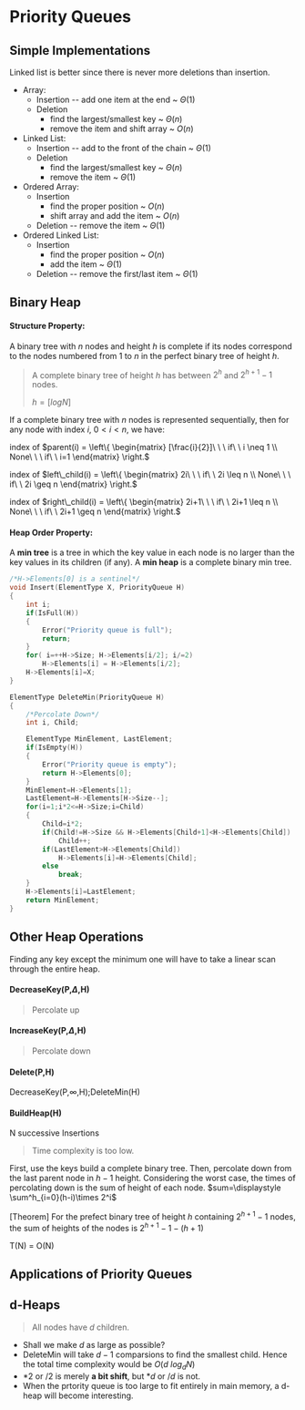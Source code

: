 # Priority Queues
## Simple Implementations
Linked list is better since there is never more deletions than insertion.

+ Array:
    + Insertion -- add one item at the end ~ $\Theta(1)$
    + Deletion
        + find the largest/smallest key ~ $\Theta(n)$
        + remove the item and shift array ~ $O(n)$
+ Linked List:
    + Insertion -- add to the front of the chain ~ $\Theta(1)$
    + Deletion
        + find the largest/smallest key ~ $\Theta(n)$
        + remove the item ~ $\Theta(1)$
+ Ordered Array:
    + Insertion
        + find the proper position ~ $O(n)$
        + shift array and add the item ~ $O(n)$
    + Deletion -- remove the item ~ $\Theta(1)$
+ Ordered Linked List:
    + Insertion
        + find the proper position ~ $O(n)$
        + add the item ~ $\Theta(1)$
    + Deletion -- remove the first/last item ~ $\Theta(1)$

## Binary Heap
#### Structure Property:
A binary tree with $n$ nodes and height $h$ is complete if its nodes correspond to the nodes numbered from 1 to $n$ in the perfect binary tree of height $h$.

> A complete binary tree of height $h$ has between $2^h$ and $2^{h+1}-1$ nodes. 
> 
> $h=[logN]$

If a complete binary tree with $n$ nodes is represented sequentially, then for any node with index $i$, $0<i<n$, we have:

index of $parent(i) = \left\{
\begin{matrix}
 [\frac{i}{2}]\ \ \  if\ \ i \neq 1 \\
 None\ \ \  if\ \ i=1
\end{matrix}
\right.$

index of $left\_child(i) = \left\{
\begin{matrix}
 2i\ \ \  if\ \ 2i \leq n \\
 None\ \ \  if\ \ 2i \geq n
\end{matrix}
\right.$

index of $right\_child(i) = \left\{
\begin{matrix}
 2i+1\ \ \  if\ \ 2i+1 \leq n \\
 None\ \ \  if\ \ 2i+1 \geq n
\end{matrix}
\right.$

#### Heap Order Property:
A **min tree** is a tree in which the key value in each node is no larger than the key values in its children (if any). A **min heap** is a complete binary min tree.

```c
/*H->Elements[0] is a sentinel*/
void Insert(ElementType X, PriorityQueue H)
{
	int i;
	if(IsFull(H))
	{
		Error("Priority queue is full");
		return;
	}
	for( i=++H->Size; H->Elements[i/2]; i/=2)
		H->Elements[i] = H->Elements[i/2];
	H->Elements[i]=X;
}
```
```c
ElementType DeleteMin(PriorityQueue H)
{
	/*Percolate Down*/
	int i, Child;

	ElementType MinElement, LastElement;
	if(IsEmpty(H))
	{
		Error("Priority queue is empty");
		return H->Elements[0];
	}
	MinElement=H->Elements[1];
	LastElement=H->Elements[H->Size--];
	for(i=1;i*2<=H->Size;i=Child)
	{
		Child=i*2;
		if(Child!=H->Size && H->Elements[Child+1]<H->Elements[Child])
			Child++;
		if(LastElement>H->Elements[Child])
			H->Elements[i]=H->Elements[Child];
		else
			break;
	}
	H->Elements[i]=LastElement;
	return MinElement;
}
```
## Other Heap Operations
Finding any key except the minimum one will have to take a linear scan through the entire heap.

#### DecreaseKey(P,$\Delta$,H)
> Percolate up

#### IncreaseKey(P,$\Delta$,H)
> Percolate down

#### Delete(P,H)
DecreaseKey(P,$\infty$,H);DeleteMin(H)

#### BuildHeap(H)

N successive Insertions
> Time complexity is too low.

First, use the keys build a complete binary tree. Then, percolate down from the last parent node in $h-1$ height.
Considering the worst case, the times of percolating down is the sum of height of each node. $sum=\displaystyle \sum^h_{i=0}(h-i)\times 2^i$

[Theorem] For the prefect binary tree of height $h$ containing $2^{h+1}-1$ nodes, the sum of heights of the nodes is $2^{h+1}-1-(h+1)$

T(N) = O(N)

## Applications of Priority Queues

## d-Heaps
> All nodes have $d$ children.

+ Shall we make $d$ as large as possible?
+ DeleteMin will take $d-1$ comparsions to find the smallest child. Hence the total time complexity would be $O(d\ log_dN)$
+ $*2$ or $/2$ is merely **a bit shift**, but $*d$ or $/d$ is not.
+ When the prtority queue is too large to fit entirely in main memory, a d-heap will become interesting.